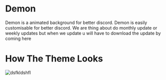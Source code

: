 # Demon

Demon is a animated background for better discord.
Demon is easily customisable for better discord.
We are thing about do monthly update or weekly updates but when we update u will have to download the update by coming here

# How The Theme Looks
![dsfkldshfl](https://user-images.githubusercontent.com/74465967/120845012-3606ed80-c53e-11eb-98a5-44beb26a6f6e.png)
